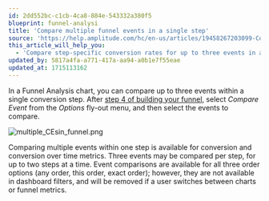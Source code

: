 ```yaml
---
id: 2dd552bc-c1cb-4ca8-884e-543332a380f5
blueprint: funnel-analysi
title: 'Compare multiple funnel events in a single step'
source: 'https://help.amplitude.com/hc/en-us/articles/19458267203099-Compare-multiple-funnel-events-in-a-single-step'
this_article_will_help_you:
  - 'Compare step-specific conversion rates for up to three events in a Funnel Analysis chart'
updated_by: 5817a4fa-a771-417a-aa94-a0b1e7f55eae
updated_at: 1715113162
---
```

In a Funnel Analysis chart, you can compare up to three events within a single conversion step. After [step 4 of building your funnel](/analytics/charts/funnel-analysis/funnel-analysis-build), select *Compare Event* from the *Options* fly-out menu, and then select the events to compare.

![multiple_CEsin_funnel.png](/output/img/funnel-analysis/multiple-cesin-funnel-png.png)

Comparing multiple events within one step is available for conversion and conversion over time metrics. Three events may be compared per step, for up to two steps at a time. Event comparisons are available for all three order options (any order, this order, exact order); however, they are not available in dashboard filters, and will be removed if a user switches between charts or funnel metrics.